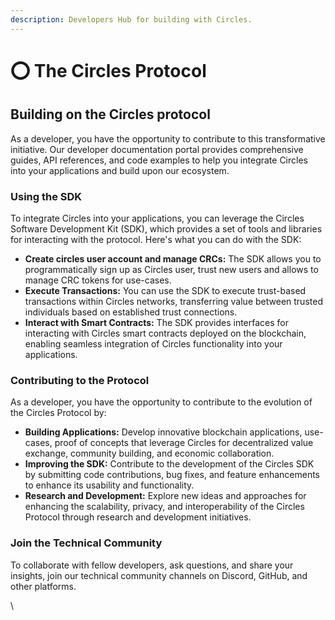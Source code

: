```yaml
---
description: Developers Hub for building with Circles.
---
```


# ⭕ The Circles Protocol

## Building on the Circles protocol <a href="#using-circles-as-a-developer" id="using-circles-as-a-developer"></a>

As a developer, you have the opportunity to contribute to this transformative initiative. Our developer documentation portal provides comprehensive guides, API references, and code examples to help you integrate Circles into your applications and build upon our ecosystem.

### Using the SDK

To integrate Circles into your applications, you can leverage the Circles Software Development Kit (SDK), which provides a set of tools and libraries for interacting with the protocol. Here's what you can do with the SDK:

* **Create circles user account and manage CRCs:** The SDK allows you to programmatically sign up as Circles user, trust new users and allows to manage CRC tokens for use-cases.
* **Execute Transactions:** You can use the SDK to execute trust-based transactions within Circles networks, transferring value between trusted individuals based on established trust connections.
* **Interact with Smart Contracts:** The SDK provides interfaces for interacting with Circles smart contracts deployed on the blockchain, enabling seamless integration of Circles functionality into your applications.

### Contributing to the Protocol

As a developer, you have the opportunity to contribute to the evolution of the Circles Protocol by:

* **Building Applications:** Develop innovative blockchain applications, use-cases, proof of concepts that leverage Circles for decentralized value exchange, community building, and economic collaboration.
* **Improving the SDK:** Contribute to the development of the Circles SDK by submitting code contributions, bug fixes, and feature enhancements to enhance its usability and functionality.
* **Research and Development:** Explore new ideas and approaches for enhancing the scalability, privacy, and interoperability of the Circles Protocol through research and development initiatives.

### Join the Technical Community

To collaborate with fellow developers, ask questions, and share your insights, join our technical community channels on Discord, GitHub, and other platforms.

\

